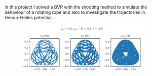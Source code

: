 In this project I solved a BVP with the shooting method to simulate the behaviour of a rotating rope and also to 
investigate the trajectories in Henon-Heiles potential.

<div style="text-align: center;">
    <img src="teaser.png" alt="Example trajectories" width="400"/>
</div>
